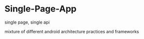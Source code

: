 # Single-Page-App
single page, single api

mixture of different android architecture practices and frameworks
